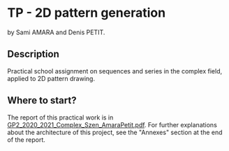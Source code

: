 # TP - 2D pattern generation
by Sami AMARA and Denis PETIT.

## Description
Practical school assignment on sequences and series in the complex field, applied to 2D pattern drawing.

## Where to start?

The report of this practical work is in [GP2_2020_2021_Complex_Szen_AmaraPetit.pdf](GP2_2020_2021_Complex_Szen_AmaraPetit.pdf).
For further explanations about the architecture of this project, see the "Annexes" section at the end of the report.
